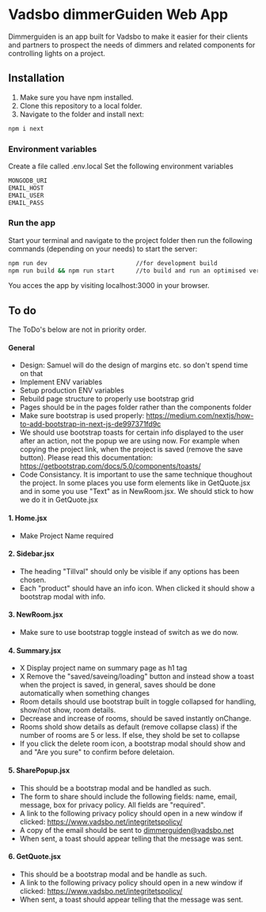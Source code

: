 # Vadsbo dimmerGuiden Web App
Dimmerguiden is an app built for Vadsbo to make it easier for their clients and partners to prospect the needs of dimmers and related components for controlling lights on a project.

## Installation
1. Make sure you have npm installed.
2. Clone this repository to a local folder.
3. Navigate to the folder and install next:
```bash
npm i next
```

### Environment variables

Create a file called .env.local
Set the following environment variables
```bash
MONGODB_URI
EMAIL_HOST
EMAIL_USER
EMAIL_PASS
```

### Run the app
Start your terminal and navigate to the project folder then run the following commands (depending on your needs) to start the server:
```bash
npm run dev                         //for development build
npm run build && npm run start      //to build and run an optimised version.
```

You acces the app by visiting localhost:3000 in your browser.

## To do
The ToDo's below are not in priority order.

#### General
- Design: Samuel will do the design of margins etc. so don't spend time on that
- Implement ENV variables
- Setup production ENV variables
- Rebuild page structure to properly use bootstrap grid
- Pages should be in the pages folder rather than the components folder
- Make sure bootstrap is used properly: https://medium.com/nextjs/how-to-add-bootstrap-in-next-js-de997371fd9c
- We should use bootstrap toasts for certain info displayed to the user after an action, not the popup we are using now. For example when copying the project link, when the project is saved (remove the save button). Please read this documentation: https://getbootstrap.com/docs/5.0/components/toasts/
- Code Consistancy. It is important to use the same technique thoughout the project. In some places you use form elements like in GetQuote.jsx and in some you use "Text" as in NewRoom.jsx. We should stick to how we do it in GetQuote.jsx

#### 1. Home.jsx
- Make Project Name required

#### 2. Sidebar.jsx
- The heading "Tillval" should only be visible if any options has been chosen.
- Each "product" should have an info icon. When clicked it should show a bootstrap modal with info. 

#### 3. NewRoom.jsx
- Make sure to use bootstrap toggle instead of switch as we do now.

#### 4. Summary.jsx
- X Display project name on summary page as h1 tag
- X Remove the "saved/saveing/loading" button and instead show a toast when the project is saved, in general, saves should be done automatically when something changes
- Room details should use bootstrap built in toggle collapsed for handling, show/not show, room details.
- Decrease and increase of rooms, should be saved instantly onChange.
- Rooms shold show details as default (remove collapse class) if the number of rooms are 5 or less. If else, they shold be set to collapse
- If you click the delete room icon, a bootstrap modal should show and and "Are you sure" to confirm before deletaion.

#### 5. SharePopup.jsx
- This should be a bootstrap modal and be handled as such.
- The form to share should include the following fields: name, email, message, box for privacy policy. All fields are "required".
- A link to the following privacy policy should open in a new window if clicked: https://www.vadsbo.net/integritetspolicy/
- A copy of the email should be sent to dimmerguiden@vadsbo.net
- When sent, a toast should appear telling that the message was sent.

#### 6. GetQuote.jsx
- This should be a bootstrap modal and be handle as such.
- A link to the following privacy policy should open in a new window if clicked: https://www.vadsbo.net/integritetspolicy/
- When sent, a toast should appear telling that the message was sent.